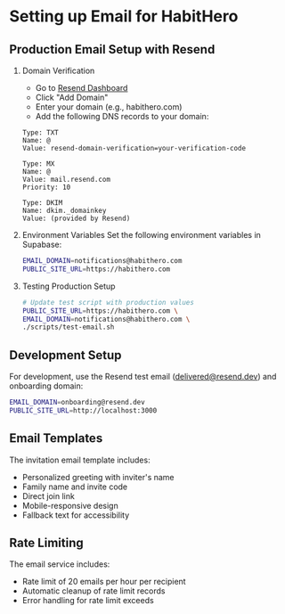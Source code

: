 # Setting up Email for HabitHero

## Production Email Setup with Resend

1. Domain Verification
   - Go to [Resend Dashboard](https://resend.com/domains)
   - Click "Add Domain"
   - Enter your domain (e.g., habithero.com)
   - Add the following DNS records to your domain:

   ```
   Type: TXT
   Name: @
   Value: resend-domain-verification=your-verification-code
   ```

   ```
   Type: MX
   Name: @
   Value: mail.resend.com
   Priority: 10
   ```

   ```
   Type: DKIM
   Name: dkim._domainkey
   Value: (provided by Resend)
   ```

2. Environment Variables
   Set the following environment variables in Supabase:
   ```bash
   EMAIL_DOMAIN=notifications@habithero.com
   PUBLIC_SITE_URL=https://habithero.com
   ```

3. Testing Production Setup
   ```bash
   # Update test script with production values
   PUBLIC_SITE_URL=https://habithero.com \
   EMAIL_DOMAIN=notifications@habithero.com \
   ./scripts/test-email.sh
   ```

## Development Setup

For development, use the Resend test email (delivered@resend.dev) and onboarding domain:
```bash
EMAIL_DOMAIN=onboarding@resend.dev
PUBLIC_SITE_URL=http://localhost:3000
```

## Email Templates

The invitation email template includes:
- Personalized greeting with inviter's name
- Family name and invite code
- Direct join link
- Mobile-responsive design
- Fallback text for accessibility

## Rate Limiting

The email service includes:
- Rate limit of 20 emails per hour per recipient
- Automatic cleanup of rate limit records
- Error handling for rate limit exceeds
